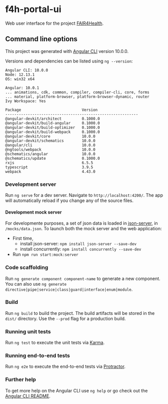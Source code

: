 # f4h-portal-ui

Web user interface for the project [FAIR4Health](https://www.fair4health.eu/).

## Command line options

This project was generated with [Angular CLI](https://github.com/angular/angular-cli) version 10.0.0.

Versions and dependencies can be listed using `ng --version`:

```
Angular CLI: 10.0.0
Node: 12.13.1
OS: win32 x64

Angular: 10.0.1
... animations, cdk, common, compiler, compiler-cli, core, forms
... material, platform-browser, platform-browser-dynamic, router
Ivy Workspace: Yes

Package                           Version
-----------------------------------------------------------
@angular-devkit/architect         0.1000.0
@angular-devkit/build-angular     0.1000.0
@angular-devkit/build-optimizer   0.1000.0
@angular-devkit/build-webpack     0.1000.0
@angular-devkit/core              10.0.0
@angular-devkit/schematics        10.0.0
@angular/cli                      10.0.0
@ngtools/webpack                  10.0.0
@schematics/angular               10.0.0
@schematics/update                0.1000.0
rxjs                              6.5.5
typescript                        3.9.5
webpack                           4.43.0

```

### Development server

Run `ng serve` for a dev server. Navigate to `http://localhost:4200/`. The app will automatically reload if you change any of the source files.

#### Development mock server

For developmente purposes, a set of json data is loaded in [json-server](https://github.com/typicode/json-server), in `/mocks/data.json`. To launch both the mock server and the web application:

- First time, 
  - install json-server: `npm install json-server --save-dev`
  - install concurrently: `npm install concurrently --save-dev`
- Run `npm run start:mock:server`

### Code scaffolding

Run `ng generate component component-name` to generate a new component. You can also use `ng generate directive|pipe|service|class|guard|interface|enum|module`.

### Build

Run `ng build` to build the project. The build artifacts will be stored in the `dist/` directory. Use the `--prod` flag for a production build.

### Running unit tests

Run `ng test` to execute the unit tests via [Karma](https://karma-runner.github.io).

### Running end-to-end tests

Run `ng e2e` to execute the end-to-end tests via [Protractor](http://www.protractortest.org/).

### Further help

To get more help on the Angular CLI use `ng help` or go check out the [Angular CLI README](https://github.com/angular/angular-cli/blob/master/README.md).
